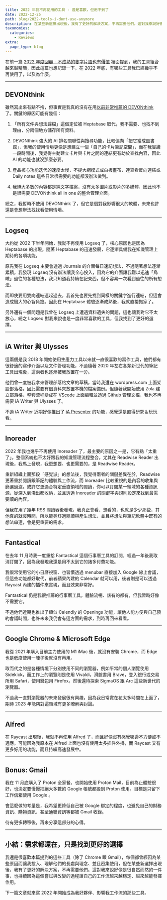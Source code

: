```yaml
---
title: 2022 年我不再使用的工具 - 還是喜歡，但用不到了
date: 2022-12-25
path: blog/2022-tools-i-dont-use-anymore
description: 在某些新選擇出現後，我有了更好的解決方案，不再需要他們。這對我來說好像是很自然而然的一件事，也持續因為這個嘗試與改變的過程讓自己的工作流越來越穩定、越來越能發揮作用。
taxonomies:
  categories: 
    - Reviews
extra:
  page_type: blog
---
```


在前一篇 [2022 年度回顧 - 不成熟的隻字片語也有價值](@/blog/2022-yearly-review.md) 裡面提到，我的工具組合越來越精簡，因此這篇也想記錄一下，在 2022 年底，有哪些工具我已經幾乎不再使用了，以及為什麼。

<!-- more -->
---

## DEVONthink

雖然寫出來有點不捨，但事實是我真的沒有在用[以前非常推薦的 DEVONthink](@/archive/devonthink3-introduction.md) 了。關鍵的原因可能有幾個：

1. 「所有文件與想法歸檔」這個定位被 Heptabase 取代，我不需要、也找不到理由，分兩個地方儲存所有資料。

2. DEVONthink 強大的 AI 排名關聯性與搜尋功能，比較偏向「把它當成圖書館」，但我的使用情境更像是想建立一個「自己的卡片筆記空間」，而在我實踐一段時間後，我覺得主動建立卡片與卡片之間的連結更有助於查找內容，因此 AI 的功能也就沒那麼必要。

3. 產品核心功能迭代的速度太慢，不提大綱模式或白板畫布，連查看反向連結或 Daily notes 這些日常很需要的功能都沒辦法做到。

4. 我絕大多數的內容都是純文字檔案，沒有太多圖片或影片的多媒體，因此也不是很需要 DEVONthink all in one 的整合管理介面。

總之，我暫時不使用 DEVONthink 了，但它是個對我影響很大的軟體，未來也許還是會想辦法找找看使用情境。

---

## Logseq

大約從 2022 下半年開始，我就不再使用 Logseq 了，核心原因也是因為 Heptabase 的出現。隨著 Heptabase 的迅速發展，它逐漸具備我在知識管理上期待的各項功能，

原先我在 Logseq 主要會透過 Journals 的介面每日速記想法，不過隨著想法逐漸累積，我發現 Logseq 沒有辦法讓我全心投入，因為它的介面讓我難以迅速「鳥瞰」過往的各種想法，我只知道我持續在記東西，但不容易一次看到過往的所有想法。

而即使要用雙向連結連起過去，我首先也要先找到同樣的關鍵字進行連結，但這會造成蠻大的心智負擔。因此在 Heptabase 體驗逐漸成熟後，我就直接搬家了。

另外還有一個問題是我曾在 Logseq 上遭遇資料遺失的問題，這也讓我對它不太放心，總之 Logseq 對我來說也是一度非常喜歡的工具，但我找到了更好的選擇。

---

## iA Writer 與 Ulysses

這兩個是我 2018 年開始使用生產力工具以來就一直很喜歡的寫作工具，他們都有很舒適的寫作介面以及文件管理功能，不過隨著 2020 年左右各類新世代的筆記工具出現後，這兩者也逐漸被我放置在一旁。

他們曾一度被我拿來管理部落格文章的草稿，當時我還在 wordpress.com 上面架設部落格，因此需要有個資料夾放置本機的檔案備份。但隨著我開始使用 Zola 建立部落格，整套流程變成在 VScode 上面編輯並透過 Github 管理文檔，我也不再需要 iA Writer 與 Ulysses 了。

不過 iA Writer 近期好像推出了 [iA Presenter](https://ia.net/presenter) 的功能，感覺還是直得研究＆玩玩看。

---

## Inoreader

2022 年我也幾乎不再使用 Inoreader 了，最主要的原因之一是，它有點「太重了」，整個系統也不太好跟我的知識管理流程整合，尤其在 Readwise Reader 出現後，我馬上發現，我更想要、也更需要的，是 Readwise Reader。

重新組織上面那段「感覺派」的想法後，我覺得兩者的關鍵差異在於，Readwise 更著重於閱讀跟筆記的體驗與工作流，而 Inoreader 比較重視的是內容的收集與篩選過濾。或許它更適合特定垂直領域的閱讀，你可以訂閱某一領域的各種資訊源，從深入到淺出都收納，並且透過 Inoreader 的關鍵字與規則設定來找到最需要讀的內容。

但我在用了幾年 RSS 閱讀器後發現，我真正會看、想看的，也就是少少那些，其他真的就沒時間，所以能夠舒適閱讀與產生想法，並且將想法與筆記軟體中既有的想法串連，會是更重要的需求。

---

## Fantastical

在去年 11 月時我一度重拾 Fantastical 這個行事曆工具的訂閱，經過一年後我取消訂閱了，因為我發現我還是用不太到它的諸多付費功能。

我很常使用它的小日曆視窗、也習慣透過 menubar 直接加入 Google 線上會議，但這些功能都好取代，前者蘋果內建的 Calendar 就可以用，後者則是可以透過 Raycast 內建的插件來實現，而且效果非常好。

Fantastical 仍是我很推薦的行事曆工具，體驗流暢、該有的都有，但我暫時好像不需要它。

不過他們近期也推出了類似 Calendly 的 Openings 功能，讓他人能方便與自己預約會議時間，也許未來我仍會有這方面的需求，到時再回來看看。

---

## Google Chrome & Microsoft Edge

我從 2021 年購入目前主力使用的 M1 iMac 後，就沒有安裝 Chrome，而 Edge 也是低度使用一陣子後就沒有再用。

取而代之的是各種情境下分別使用不同的瀏覽器，例如平常的個人瀏覽使用 Sidekick，而工作上的瀏覽則是使用 Vivaldi，滑臉書用 Brave，登入銀行或交易所用 Safari，使用錢包用 Firefox。然後還待探索 SigmaOS 跟 Arc 這些新世代的瀏覽器。

不過我一直對瀏覽器的未來發展很有興趣，因為我日常實在花太多時間在上面了，期待 2023 年能夠對這領域有更多瞭解與討論。

---

## Alfred

在 Raycast 出現後，我就不再使用 Alfred 了，而且好像沒有感覺哪邊不方便或不適應。可能因為我原本在 Alfred 上面也沒有使用太多插件外掛，而 Raycast 又有更多好用的功能，而且持續高速發展中。

---

## Bonus: Gmail

我在 11 月底購入了 Proton 全家餐，也開始使用 Proton Mail，目前為止體驗很好，也決定要慢慢把絕大多數的 Google 帳號都搬到 Proton 使用。目標是只留下工作信箱使用 Google 。

會這麼做的考量是，我希望更降低自己被 Google 綁定的程度，也避免自己的財務資訊、購物資訊、甚至通聯資訊等都被 Gmail 收錄。

待有更多轉移後，再來分享這部分的心得。

---

## 小結：需求都還在，只是找到更好的選擇

我還是很喜歡本篇提到的這些工具（除了 Chrome 跟 Gmail），每個都曾經因為某些原因而讓我投入、理解他們的長處與理念、並且密集使用，但在某些新選擇出現後，我有了更好的解決方案，不再需要他們。這對我來說好像是很自然而然的一件事，也持續因為這個嘗試與改變的過程讓自己的工作流越來越穩定、越來越能發揮作用。

下一篇文章就來寫 2022 年開始成為我好夥伴、影響我工作流的那些工具。
